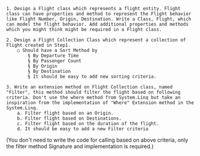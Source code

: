 
	1. Design a Flight class which represents a flight entity. Flight class can have properties and method to represent the Flight behavior like Flight Number, Origin, Destination. Write a Class, Flight, which can model the flight behavior. Add additional properties and methods which you might think might be required in a Flight class.
	
	2. Design a Flight Collection Class which represent a collection of Flight created in Step1.
		○ Should have a Sort Method by
			§ By Departure Time
			§ By Passenger Count
			§ By Origin
			§ By Destination
			§ It should be easy to add new sorting criteria.
	 
	3. Write an extension method on Flight Collection class, named "Filter", this method should filter the flight based on following criteria. Don't use the where method from System.Linq but take an inspiration from the implementation of "Where" Extension method in the System.Linq.
		a. Filter flight based on an Origin.
		b. Filter flight based on Destinations.
		c. Filter flight based on the duration of the flight.
		d. It should be easy to add a new Filter criteria
(You don't need to write the code for calling based on above criteria, only the filter method Signature and implementation is required.)



